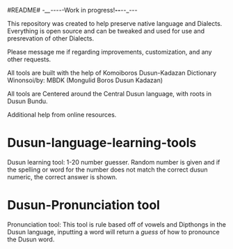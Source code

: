 #README#
_-__--_-_-_-Work in progress!__--___--__--_-_

This repository was created to help preserve native language and Dialects. 
Everything is open source and can be tweaked and used for use and presrevation of other Dialects.

Please message me if regarding improvements, customization, and any other requests.

All tools are built with the help of Komoiboros Dusun-Kadazan Dictionary Winonsoi/by: MBDK (Mongulid Boros Dusun Kadazan)  

All tools are Centered around the Central Dusun language, with roots in Dusun Bundu.

Additional help from online resources. 


# Dusun-language-learning-tools
Dusun learning tool: 1-20 number guesser. Random number is given and if the spelling or word for the number does not match the correct dusun numeric, the correct answer is shown.

# Dusun-Pronunciation tool
Pronunciation tool: This tool is rule based off of vowels and Dipthongs in the 
Dusun language, inputting a word will return a *guess* of how to pronounce the Dusun word.
